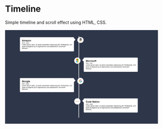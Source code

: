# Timeline
Simple timeline and scroll effect using HTML, CSS.
</br>
</br>
<img src="./assets/Timeline.webp" alt="Project Image" />